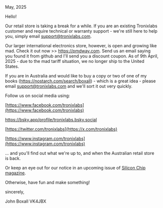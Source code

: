 May, 2025

Hello!

Our retail store is taking a break for a while. 
If you are an existing Tronixlabs customer and require technical or warranty support - we're still here to help you, simply email support@tronixlabs.com.

Our larger international electronics store, however, is open and growing like mad. Check it out now >> https://pmdway.com. Send us an email saying you found it from github and I'll send you a discount coupon.
As of 9th April, 2025 - due to the mad tariff situation, we no longer ship to the United States. 


If you are in Australia and would like to buy a copy or two of one of my books (https://nostarch.com/search/boxall) - which is a great idea - please email support@tronixlabs.com
and we'll sort it out very quickly. 

Follow us on social media using:

[https://www.facebook.com/tronixlabs](https://www.facebook.com/tronixlabs)

https://bsky.app/profile/tronixlabs.bsky.social

[https://twitter.com/tronixlabs](https://x.com/tronixlabs)

[https://www.instagram.com/tronixlabs](https://www.instagram.com/tronixlabs)

... and you'll find out what we're up to, and when the Australian retail store is back. 

Or keep an eye out for our notice in an upcoming issue of [Silicon Chip magazine](https://www.siliconchip.com.au/). 

Otherwise, have fun and make something!

sincerely,

John Boxall VK4JBX
